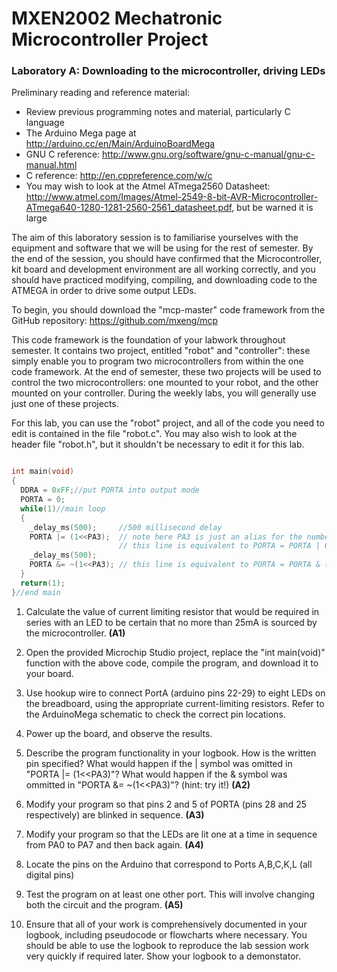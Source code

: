 # MXEN2002 Mechatronic Microcontroller Project

### Laboratory A:  Downloading to the microcontroller, driving LEDs

Preliminary reading and reference material:
- Review previous programming notes and material, particularly C language
- The Arduino Mega page at http://arduino.cc/en/Main/ArduinoBoardMega
- GNU C reference: http://www.gnu.org/software/gnu-c-manual/gnu-c-manual.html
- C reference: http://en.cppreference.com/w/c
- You may wish to look at the Atmel ATmega2560 Datasheet: http://www.atmel.com/Images/Atmel-2549-8-bit-AVR-Microcontroller-ATmega640-1280-1281-2560-2561_datasheet.pdf, but be warned it is large

The aim of this laboratory session is to familiarise yourselves with the equipment and software that we will be using for the rest of semester.  By the end of the session, you should have confirmed that the Microcontroller, kit board and development environment are all working correctly, and you should have practiced modifying, compiling, and downloading code to the ATMEGA in order to drive some output LEDs.

To begin, you should download the "mcp-master" code framework from the GitHub repository: https://github.com/mxeng/mcp

This code framework is the foundation of your labwork throughout semester. It contains two project, entitled "robot" and "controller": these simply enable you to program two microcontrollers from within the one code framework. At the end of semester, these two projects will be used to control the two microcontrollers: one mounted to your robot, and the other mounted on your controller. During the weekly labs, you will generally use just one of these projects.

For this lab, you can use the "robot" project, and all of the code you need to edit is contained in the file "robot.c". You may also wish to look at the header file "robot.h", but it shouldn't be necessary to edit it for this lab.

```c

int main(void)
{
  DDRA = 0xFF;//put PORTA into output mode
  PORTA = 0; 
  while(1)//main loop
  {
    _delay_ms(500);     //500 millisecond delay
    PORTA |= (1<<PA3);  // note here PA3 is just an alias for the number 3
                        // this line is equivalent to PORTA = PORTA | 0b00001000   which writes a HIGH to pin 3 of PORTA
    _delay_ms(500); 
    PORTA &= ~(1<<PA3); // this line is equivalent to PORTA = PORTA & (0b11110111)  which writes a HIGH to pin 3 of PORTA
  }
  return(1);
}//end main 
```

1. Calculate the value of current limiting resistor that would be required in series with an LED to be certain that no more than 25mA is sourced by the microcontroller. **(A1)**

2. Open the provided Microchip Studio project, replace the "int main(void)" function with the above code, compile the program, and download it to your board.

3. Use hookup wire to connect PortA (arduino pins 22-29) to eight LEDs on the breadboard, using the appropriate current-limiting resistors.
   Refer to the ArduinoMega schematic to check the correct pin locations.

4. Power up the board, and observe the results.

5. Describe the program functionality in your logbook. How is the written pin specified? What would happen if the | symbol was omitted in "PORTA |= (1<<PA3)"? What would happen if the & symbol was ommitted in "PORTA &= ~(1<<PA3)"? (hint: try it!) **(A2)**

6. Modify your program so that pins 2 and 5 of PORTA (pins 28 and 25 respectively) are blinked in sequence. **(A3)**

7. Modify your program so that the LEDs are lit one at a time in sequence from PA0 to PA7 and then back again. **(A4)**

8. Locate the pins on the Arduino that correspond to Ports A,B,C,K,L (all digital pins)

9. Test the program on at least one other port. This will involve changing both the circuit and the program.  **(A5)**

10. Ensure that all of your work is comprehensively documented in your logbook, including pseudocode or flowcharts where necessary.  You should be able to use the logbook to reproduce the lab session work very quickly if required later. Show your logbook to a demonstator.
